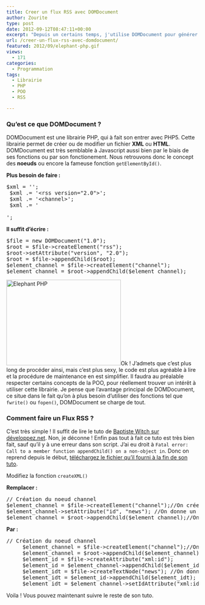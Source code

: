```yaml
---
title: Creer un flux RSS avec DOMDocument
author: Zourite
type: post
date: 2012-09-12T08:47:11+00:00
excerpt: "Depuis un certains temps, j'utilise DOMDocument pour générer mais fichier XML. Je vais donc vous montrer la voie sur le moyen de générer un Flux RSS à l'aide de cette librairie."
url: /creer-un-flux-rss-avec-domdocument/
featured: 2012/09/elephant-php.gif
views:
  - 171
categories:
  - Programmation
tags:
  - Librairie
  - PHP
  - POO
  - RSS

---
```

### Qu&rsquo;est ce que DOMDocument ? 

DOMDocument est une librairie PHP, qui à fait son entrer avec PHP5. Cette librairie permet de créer ou de modifier un fichier **XML** ou **HTML**. DOMDocument est très semblable à Javascript aussi bien par le biais de ses fonctions ou par son fonctionement. Nous retrouvons donc le concept des **noeuds** ou encore la fameuse fonction `getElementById()`. 

**Plus besoin de faire :**

<pre>$xml = '<?xml version="1.0" encoding="UTF-8"?>';
 $xml .= '&lt;rss version="2.0">'; 
 $xml .= '&lt;channel>'; 
 $xml .= '

<title>
  Titre du flux
</title>';
</pre>

 **Il suffit d&rsquo;écrire :**

<pre>$file = new DOMDocument("1.0");
$root = $file->createElement("rss");
$root->setAttribute("version", "2.0"); 
$root = $file->appendChild($root); 
$element_channel = $file->createElement("channel"); 
$element_channel = $root->appendChild($element_channel);
</pre></p> 

[<img src="2012/09/elephant-php-300x224.gif" alt="Elephant PHP" title="elephant-php" width="300" height="224" class="alignright size-medium wp-image-1334" />][1]Ok ! J&rsquo;admets que c&rsquo;est plus long de procéder ainsi, mais c&rsquo;est plus sexy, le code est plus agréable à lire et la procédure de maintenance en est simplifier. Il faudra au préalable respecter certains concepts de la POO, pour réellement trouver un intérêt à utiliser cette librairie. Je pense que l&rsquo;avantage principal de DOMDocument, ce situe dans le fait qu&rsquo;on à plus besoin d&rsquo;utiliser des fonctions tel que `fwrite()` ou `fopen()`, DOMDocument se charge de tout.

### Comment faire un Flux RSS ? 

C&rsquo;est très simple ! Il suffit de lire le tuto de [Baptiste Witch sur développez.net][2]. Non, je déconne ! Enfin pas tout à fait ce tuto est très bien fait, sauf qu&rsquo;il y à une erreur dans son script. J&rsquo;ai eu droit à `Fatal error: Call to a member function appendChild() on a non-object in`. Donc on reprend depuis le début, [téléchargez le fichier qu&rsquo;il fourni à la fin de son tuto][3].

Modifiez la fonction `createXML()` 

**Remplacer :**

<pre>// Création du noeud channel 
$element_channel = $file->createElement("channel");//On crée un élément channel
$element_channel->setAttribute("id", "news"); //On donne un attribut id à notre channel
$element_channel = $root->appendChild($element_channel);//On ajoute cet élément à la racine
</pre></p> 

**Par :**

<pre>// Création du noeud channel 
	 $element_channel = $file->createElement("channel");//On crée un élément channel 
	 $element_channel = $root->appendChild($element_channel);//On ajoute cet élément à la racine 
	 $element_id = $file->createAttribute("xml:id");
	 $element_id = $element_channel->appendChild($element_id); 
	 $element_idt = $file->createTextNode("news"); //On donne un attribut id à notre channel 
	 $element_idt = $element_id->appendChild($element_idt); 
	 $element_idt = $element_channel->setIdAttribute("xml:id", true);
</pre></p> 

Voila ! Vous pouvez maintenant suivre le reste de son tuto.

 [1]: 2012/09/elephant-php.gif
 [2]: http://baptiste-wicht.developpez.com/tutoriels/php/rss/ "Flux RSS PHP4 et PHP5"
 [3]: ftp://ftp-developpez.com/baptiste-wicht/tutoriel/php/rss/fichiers/RSSPHP5.php "Fichier de fonction PHP5 Flux RSS"
